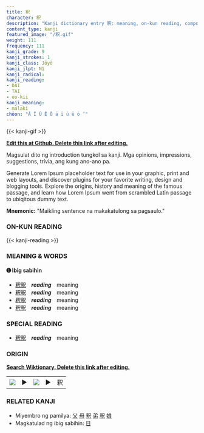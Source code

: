```yaml
---
title: 釈
character: 釈
description: "Kanji dictionary entry 釈: meaning, on-kun reading, compounds, origin, related kanji"
content_type: kanji
featured_image: "/釈.gif"
weight: 111
frequency: 111
kanji_grade: 9
kanji_strokes: 1
kanji_class: Jōyō
kanji_jlpt: N1
kanji_radical: 
kanji_reading: 
- DAI
- TAI
- oo-kii
kanji_meaning:
- malaki
chōon: "Ā Ī Ū Ē Ō ā ī ū ē ō ’"
---
```

[//]: # (Don't edit the line below. Kanji animated GIF code is automatically generated.)
{{< kanji-gif >}}

[//]: # (Edit below this line.)

**[Edit this at Github. Delete this link after editing.](https://github.com/tim0g/tim/tree/main/content/kanji/釈/index.md)**

Magsulat dito ng introduction tungkol sa kanji. Mga opinions, impressions, suggestions, trivia, ang kung ano-ano pa.

Generate Lorem Ipsum placeholder text for use in your graphic, print and web layouts, and discover plugins for your favorite writing, design and blogging tools. Explore the origins, history and meaning of the famous passage, and learn how Lorem Ipsum went from scrambled Latin passage to ubiqitous dummy text.
 
**Mnemonic:** "Maikling sentence na makakatulong sa pagsaulo."

### ON-KUN READING

[//]: # (Don't edit the line below. ON-KUN READING code is automatically generated.)
{{< kanji-reading >}}

### MEANING & WORDS

#### ➊ **Ibig sabihin**
  - [釈](../釈)[釈](../釈)　***reading***　meaning
  - [釈](../釈)[釈](../釈)　***reading***　meaning
  - [釈](../釈)[釈](../釈)　***reading***　meaning
  - [釈](../釈)[釈](../釈)　***reading***　meaning

### SPECIAL READING
  - [釈](../釈)[釈](../釈)　***reading***　meaning

### ORIGIN

**[Search Wiktionary. Delete this link after editing.](https://wiktionary.org/wiki/釈)**
<table class="kanji-table"><tr><td>
<img src="60px-釈-bronze.svg.png">
</td><td>▶</td><td>
<img src="60px-釈-oracle.svg.png">
</td><td>▶</td>
<td class="kanji-origin">釈</td>
</tr></table>

### RELATED KANJI
- Miyembro ng pamilya: [父](../父) [母](../母) [釈](../釈) [弟](../弟) [釈](../釈) [娘](../娘)
- Magkatulad ng ibig sabihin: [日](../日)
